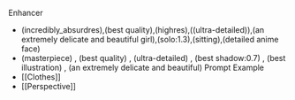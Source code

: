 Enhancer
- (incredibly_absurdres),(best quality),(highres),((ultra-detailed)),(an extremely delicate and beautiful girl),(solo:1.3),(sitting),(detailed anime face)
- (masterpiece) , (best quality) , (ultra-detailed) , (best shadow:0.7) , (best illustration) , (an extremely delicate and beautiful)
Prompt Example
- [[Clothes]]
- [[Perspective]]